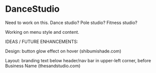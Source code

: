 # DanceStudio
Need to work on this. Dance studio? Pole studio? Fitness studio?

Working on menu style and content.

IDEAS / FUTURE ENHANCEMENTS:

Design: button glow effect on hover (shibumishade.com)

Layout: branding text below header/nav bar in upper-left corner, before Business Name (thesandstudio.com)
